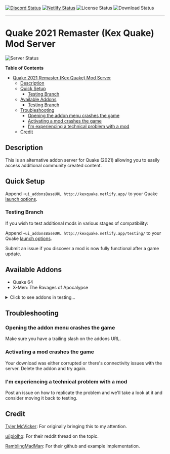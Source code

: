 [![Discord Status](https://img.shields.io/discord/706941191203061781?logo=Discord&style=flat-square)](https://discord.gg/uR9VAdYPRg)
[![Netlify Status](https://api.netlify.com/api/v1/badges/a4c6e2f6-5ff3-4349-8a24-f2988af83487/deploy-status)](https://app.netlify.com/sites/kexquake/deploys)
![License Status](https://img.shields.io/github/license/kexquake/addons?logo=github&style=flat-square)
![Download Status](https://img.shields.io/github/downloads/kexquake/addons/total?logo=data%3Aimage%2Fpng%3Bbase64%2CiVBORw0KGgoAAAANSUhEUgAAADAAAAAwCAYAAABXAvmHAAADWUlEQVRogdWZW4hNURjHP%2BOSS%2B5DChGjQVIyKbmVh9GYFw9IaEw8mEYRSiHl%2BiAlkjIkUsblwW0elLwMzYNyyT0kB7kOkbtx%2FX%2B%2BtdunM2df1jlrrX386%2FcwZ3372%2F91ztprf%2BsbosLRADALbADHQRO4Dz6AP2BactayqyOoBHvBExKTQfymAprAcLADvKPWJtP%2Ffg22kxjvmojTDI0CZ8g3%2BhOcBavAOfKNXwKzQYdkbLZWMTgIfpEYfAk2kqz5oeCe%2BrwZzAVtEnEZoArwgsQgL5nVoIsaKyNZJjx2HvRLwmCQ%2BFvcRv5yOQJ6pY3zc9CsxvaB9q4NhqkdOERi7j3JskhXH5BS43ucOoshNs8PKpt7DkZnjPMvc1qNnwRtnbqLoZ0k5h6SPKCZWqzGU6CHO1vxVEX%2BwzosyzgbfkuyG01y6CuWSsEXEnPTA2K2kEzwsCtTOmogMbc5YLw3%2BARaKPvSSlTlJOafgs4BMctUzAFXpuKqCNwkMTcvJO6GipngwpSO%2BE3Lxq5QcAkwVsXcdWVKR96eviAkZo2KWe%2FCkI66g2%2FgI%2BgUEsd1Dk9gsgtTOppDYuxoSAwfWnh7%2FUwFVB57qiOZQHVIzDjyq82CEz%2BUbG5wSMx8FbPLhSEd8dLgE9WbiDg%2BoPMEllp3pKkxJMYaI%2BLqVVyFdUeamkFibH9E3EUVN8K6I03VkhjbFBF3VcX1t%2B5IU%2Bso3tq%2Bo%2BKc1f49wZAY7FbGaiLypVRcaYycg0xMoITkHBvWJUtnYUS%2BVxq51pqYAGtmWtIUuBxCZUSuxpBruQD0uhbc4CoyNQGWd7a9TuF1Tj5aQf45oth0cu7TNJG91geXGN%2FBDzDRQv5%2FGkjypuVJVBnMyxvFI5V3pcG8WcVrnNcpn2dHGsjHh55TJOYbyFEfdKu64S3y%2B5q5yjvcPCY56DsRd9suqBvX55FnCsma587EeAO%2BtMSdY6%2FLvCiH6%2FuCZ%2Br6JQZ9aWkqSQn9laQajSve371%2FYByz4EtLXn3%2FAHSzeI016X6buf5qVhV3Pef73FiVt6NwW6Usy7ipncuqwvZ0k%2B8Oawp6q5p%2Be1tVZl1jq36yKn6rtihuk5ivS9RRDlpO%2FiHoGknf6L8Sr%2F8TJMfRkoS95CzuPJS7vulfD%2BUI4f1IayoAAAAASUVORK5CYII%3D&style=flat-square)

---

# Quake 2021 Remaster (Kex Quake) Mod Server

![Server Status](https://img.shields.io/website?label=server&logo=data%3Aimage%2Fpng%3Bbase64%2CiVBORw0KGgoAAAANSUhEUgAAABAAAAAQCAYAAAAf8%2F9hAAAB9ElEQVR42mNkQAMifNzybKwsAs%2FefryILM7Dya7CxsT45d3XHy%2BQxRmROTJCvNosLMziD1592MeABYjxcZn%2B%2F%2Ffv%2FesvP%2B5gGMDJxsIkJ8xXcvP5uy4GPEBJhDfjzZcfMz%2F9%2BP0fxQBZYT53dmZG5juvPm7DZ4C2OL%2Fjzz%2F%2FGO%2B8%2FbwPxQBLZamuh%2B8%2BzXr2%2FssdfAZI8nFKyQtwZpx49K4OxQBjBYklLz99bX3y7vN1fAbIC%2FHqywlw5Ry%2B9zIVxQB5Uf5OGX7O10fvvOjBZ4CVolgBMxMjx%2BG7LztQDBDk5rBUlxRa%2FfDNJ%2F3nH768ZWdhFtWRElrw%2F%2F%2F%2Ff9dffoz%2F%2Fuv3OwVhXmFHZdGLJx6%2FD7j%2B%2FP0ZjGhUFhdcJ8DBpnzv7Sev91%2B%2BP5UV4p3Jz8Hy9cqz90XmyhLyasI8q1lZmG%2FNO3YzBms64GRn5ebn5lzLx8ZizcHKMvfn37%2FmrIwM38V52O%2BpC3NGvPj6%2B%2BD5558j7r96%2FxmrASDAxsLMIsTLGWMowZf74NMvA04Wpv%2FAkL8GjPcFd15%2FmPL8w7dfyOoxDEAGcsL8U%2F4Aw%2BDZu095uNTgNUBPTqz%2F268%2Fv%2B68eFdOlgGq4gK5jIxMX2%2B9eDePLAPkhXmcmJiY%2F9x%2F%2FfEQWQYIcLGL%2FgdmmY%2Fff77GpQYAFMW%2BEZBA9hgAAAAASUVORK5CYII%3D&style=for-the-badge&up_message=online&url=https%3A%2F%2Fkexquake.netlify.app%2F)

**Table of Contents**

- [Quake 2021 Remaster (Kex Quake) Mod Server](#quake-2021-remaster-kex-quake-mod-server)
  - [Description](#description)
  - [Quick Setup](#quick-setup)
    - [Testing Branch](#testing-branch)
  - [Available Addons](#available-addons)
      - [Testing Branch](#testing-branch-1)
  - [Troubleshooting](#troubleshooting)
    - [Opening the addon menu crashes the game](#opening-the-addon-menu-crashes-the-game)
    - [Activating a mod crashes the game](#activating-a-mod-crashes-the-game)
    - [I'm experiencing a technical problem with a mod](#im-experiencing-a-technical-problem-with-a-mod)
  - [Credit](#credit)

## Description

This is an alternative addon server for Quake (2021) allowing you to easily access additional community created content. 

## Quick Setup

Append `+ui_addonsBaseURL http://kexquake.netlify.app/` to your Quake [launch options].

### Testing Branch
If you wish to test additional mods in various stages of compatibility:

Append `+ui_addonsBaseURL http://kexquake.netlify.app/testing/` to your Quake [launch options].

Submit an issue if you discover a mod is now fully functional after a game update.

## Available Addons
- Quake 64
- X-Men: The Ravages of Apocalypse
  
<details>
  <summary>Click to see addons in testing...</summary>
  
  #### Testing Branch
- Arcane Dimensions (Problems saving)
</details>


## Troubleshooting

### Opening the addon menu crashes the game
Make sure you have a trailing slash on the addons URL.
### Activating a mod crashes the game
Your download was either corrupted or there's connectivity issues with the server. Delete the addon and try again.
### I'm experiencing a technical problem with a mod
Post an issue on how to replicate the problem and we'll take a look at it and consider moving it back to testing.

## Credit

[Tyler McVicker](https://twitter.com/tyler_mcv): For originally bringing this to my attention.

[u/jpiolho](https://libredd.it/r/quake/comments/p8dfe8/adding_mods_to_the_new_addons_tab/): For their reddit thread on the topic.

[RamblingMadMan](https://github.com/RamblingMadMan/q1mods): For their github and example implementation.

[launch options]: https://help.steampowered.com/en/faqs/view/7D01-D2DD-D75E-2955
